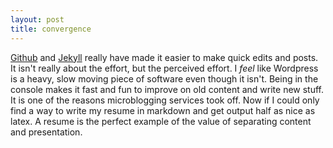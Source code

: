 ```yaml
---
layout: post
title: convergence
---
```


[Github][] and [Jekyll][] really have made it easier to make quick edits and
posts. It isn't really about the effort, but the perceived effort. I *feel* like
Wordpress is a heavy, slow moving piece of software even though it isn't. Being
in the console makes it fast and fun to improve on old content and write new
stuff. It is one of the reasons microblogging services took off. Now if I could
only find a way to write my resume in markdown and get output half as nice as
latex. A  resume is the perfect example of the value of separating content and
presentation.

[github]: http://github.com
[jekyll]: http://github.com/mojombo/jekyll/tree/master
